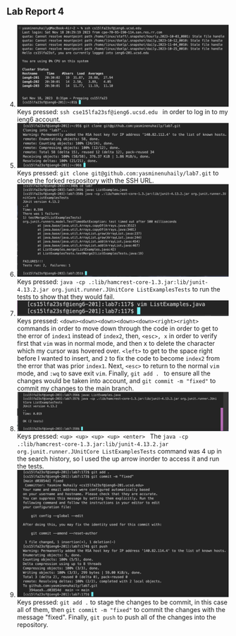 ## Lab Report 4

4. ![Image](step4.png) <br> Keys pressed: `ssh cse15lfa23sf@ieng6.ucsd.edu ` in order to log in to my ieng6 account.
5. ![Image](step5.png) <br> Keys pressed: `git clone git@github.com:yasminenuhaily/lab7.git` to clone the forked respository with the SSH URL.
6. ![Image](step6.png) <br> Keys pressed: `java -cp .:lib/hamcrest-core-1.3.jar:lib/junit-4.13.2.jar org.junit.runner.JUnitCore ListExamplesTests` to run the tests to show that they would fail.
7. ![Image](step7.png) <br> Keys pressed: ` <down><down><down><down><down><right><right> ` commands in order to move down through the code in order to get to the error of `index1` instead of `index2`, then, `<esc>, x` in order to verify first that `vim` was in normal mode, and then x to delete the character which my cursor was hovered over. `<left>` to get to the space right before I wanted to insert, and `2` to fix the code to become `index2` from the error that was prior `index1`. Next, `<esc>` to return to the normal `vim` mode, and `:wq` to save exit `vim`. Finally, `git add . ` to ensure all the changes would be taken into account, and `git commit -m "fixed"` to commit my changes to the main branch.
8. ![Image](step8.png) <br> Keys pressed: `<up> <up> <up> <up> <enter> ` The `java -cp .:lib/hamcrest-core-1.3.jar:lib/junit-4.13.2.jar org.junit.runner.JUnitCore ListExamplesTests` command was 4 up in the search history, so I used the up arrow inorder to access it and run the tests.
9. ![Image](Step9.png) <br> Keys pressed: `git add .` to stage the changes to be commit, in this case all of them, then `git commit -m "fixed"` to commit the changes with the message "fixed". Finally, `git push` to push all of the changes into the repository.
